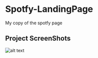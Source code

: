 # Spotfy-LandingPage
My copy of the spotfy page

## Project ScreenShots

![alt text](https://github.com/DaviDemarqui/Spotfy-LandingPage/blob/master/src/components/img/Captura%20de%20Tela%20(9).png)

